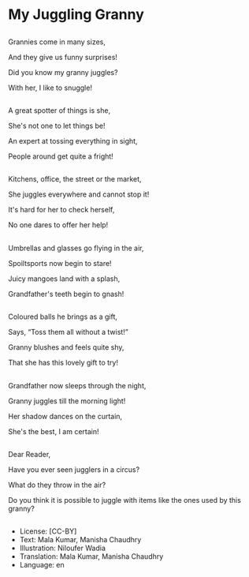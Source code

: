 # My Juggling Granny

##
Grannies come in many sizes,

And they give us funny surprises!

Did you know my granny juggles?

With her, I like to snuggle!

##
A great spotter of things is she,

She's not one to let things be!

An expert at tossing everything in sight,

People around get quite a fright!

##
Kitchens, office, the street or the market,

She juggles everywhere and cannot stop it!

It's hard for her to check herself,

No one dares to offer her help!

##
Umbrellas and glasses go flying in the air,

Spoiltsports now begin to stare!

Juicy mangoes land with a splash,

Grandfather's teeth begin to gnash!

##
Coloured balls he brings as a gift,

Says, “Toss them all without a twist!”

Granny blushes and feels quite shy,

That she has this lovely gift to try!

##
Grandfather now sleeps through the night,

Granny juggles till the morning light!

Her shadow dances on the curtain,

She's the best, I am certain!

##
Dear Reader,

Have you ever seen jugglers in a circus?

What do they throw in the air?

Do you think it is possible to juggle with items like the ones used by this granny?

##
* License: [CC-BY]
* Text: Mala Kumar, Manisha Chaudhry
* Illustration: Niloufer Wadia
* Translation: Mala Kumar, Manisha Chaudhry
* Language: en
